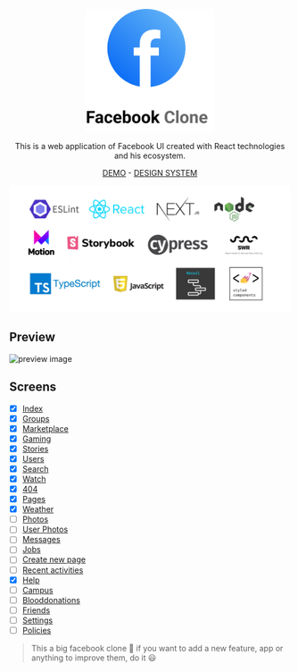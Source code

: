 <p align="center">
    <img src="./facebook-logo.png" width="230px"/>
</p>

<p align="center"> This is a web application of Facebook UI created with React technologies and his ecosystem. </p>

<p align="center"> 
    <a href="https://facebook-clone-dev.vercel.app" >DEMO</a> - 
    <a href="https://facebook-clone-design-system.netlify.app/" >DESIGN SYSTEM</a> 
</p>

<p align="center">
    <img src="./stack.png" width="580px"/>
</p>

## Preview

![preview image](./preview.png)

## Screens

- [x] [Index](https://facebook-clone-dev.vercel.app)
- [x] [Groups](https://facebook-clone-dev.vercel.app/groups)
- [x] [Marketplace](https://facebook-clone-dev.vercel.app/marketplace)
- [x] [Gaming](https://facebook-clone-dev.vercel.app/gaming)
- [x] [Stories](https://facebook-clone-dev.vercel.app/stories)
- [x] [Users](https://facebook-clone-dev.vercel.app/users/1)
- [x] [Search](https://facebook-clone-dev.vercel.app/search)
- [x] [Watch](https://facebook-clone-dev.vercel.app/watch)
- [x] [404](https://facebook-clone-dev.vercel.app/404)
- [x] [Pages](https://facebook-clone-dev.vercel.app/pages)
- [x] [Weather](https://facebook-clone-dev.vercel.app/weather)
- [ ] [Photos](https://facebook-clone-dev.vercel.app/photos/1)
- [ ] [User Photos](https://facebook-clone-dev.vercel.app/users/1/photos)
- [ ] [Messages](https://facebook-clone-dev.vercel.app/messages/1)
- [ ] [Jobs](https://facebook-clone-dev.vercel.app/jobs)
- [ ] [Create new page](https://facebook-clone-dev.vercel.app/create-page)
- [ ] [Recent activities](https://facebook-clone-dev.vercel.app/recent-activities)
- [x] [Help](https://facebook-help.surge.sh)
- [ ] [Campus](https://facebook-clone-dev.vercel.app/campus)
- [ ] [Blooddonations](https://facebook-clone-dev.vercel.app/blooddonations)
- [ ] [Friends](https://facebook-clone-dev.vercel.app/friends)
- [ ] [Settings](https://facebook-clone-dev.vercel.app/settings)
- [ ] [Policies](https://facebook-clone-dev.vercel.app/policies)

> This a big facebook clone 💙 if you want to add a new feature, app or anything to improve them, do it 😃

